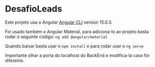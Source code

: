 # DesafioLeads <br>

Este projeto usa o Angular [Angular CLI](https://github.com/angular/angular-cli) version 15.0.3. <br>

Foi usado também o Angular Material, para adiciona-lo ao projeto basta rodar o seguinte código:  `ng add @angular/material`<br>

Quando baixar basta usar o  `npm install` e para rodar usar o  `ng serve` <br>

Importante olhar a porta do localhost do BackEnd e modifica-la caso for diferente. <br>

 
